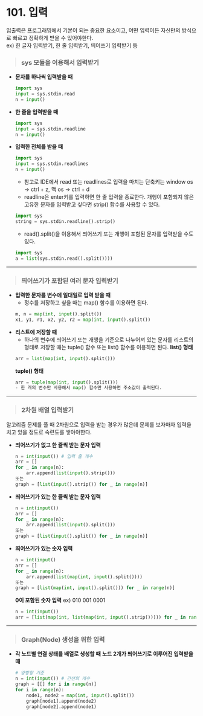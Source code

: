 # 101. 입력
입출력은 프로그래밍에서 기본이 되는 중요한 요소이고, 어떤 입력이든 자신만의 방식으로 빠르고 정확하게 받을 수 있어야한다.   
ex) 한 글자 입력받기, 한 줄 입력받기, 띄어쓰기 입력받기 등
 
> ### sys 모듈을 이용해서 입력받기
* **문자를 하나씩 입력받을 때** 
    ```py 
    import sys
    input = sys.stdin.read
    n = input()
    ```
* **한 줄을 입력받을 때**
    ```py
    import sys
    input = sys.stdin.readline
    n = input()
    ```
* **입력한 전체를 받을 때**
    ```py
    import sys
    input = sys.stdin.readlines
    n = input()
    ```
    + 참고로 IDE에서 read 또는 readlines로 입력을 마치는 단축키는 window os -> ctrl + z, 맥 os -> ctrl + d
    + readline은 enter키를 입력하면 한 줄 입력을 종료한다. 개행이 포함되지 않은 고유한 문자를 입력받고 싶다면 strip() 함수를 사용할 수 있다.
    ```py
    import sys
    string = sys.stdin.readline().strip()
    ```

    - read().split()을 이용해서 띄어쓰기 또는 개행이 포함된 문자를 입력받을 수도 있다.
    ```py
    import sys
    a = list(sys.stdin.read().split())))
    ```
***   

> ### 띄어쓰기가 포함된 여러 문자 입력받기
* **입력한 문자를 변수에 일대일로 입력 받을 때**
    - 정수를 저장하고 싶을 때는 map() 함수를 이용하면 된다.
    ```py
	m, n = map(int, input().split())
	x1, y1, r1, x2, y2, r2 = map(int, input().split())
    ```
* **리스트에 저장할 때**
    - 하나의 변수에 띄어쓰기 또는 개행을 기준으로 나누어져 있는 문자를 리스트의 형태로 저장할 때는 tuple() 함수 또는 list() 함수를 이용하면 된다. 
    **list() 형태**
    ```py
	arr = list(map(int, input().split()))
    ```
    **tuple() 형태**
    ```py
	arr = tuple(map(int, input().split()))
    - 한 개의 변수만 사용해서 map() 함수만 사용하면 주소값이 출력된다.
    ```
***   

> ### 2차원 배열 입력받기
알고리즘 문제를 풀 때 2차원으로 입력을 받는 경우가 많은데 문제를 보자마자 입력을 치고 있을 정도로 숙련도를 쌓아야한다.
* **띄어쓰기가 없고 한 줄씩 받는 문자 입력**
    ```py
    n = int(input()) # 입력 줄 개수
	arr = []
	for _ in range(n):
	    arr.append(list(input().strip()))
    또는
	graph = [list(input().strip()) for _ in range(n)]
    ```
* **띄어쓰기가 있는 한 줄씩 받는 문자 입력**
    ```py
    n = int(input())
	arr = []
	for _ in range(n):
	    arr.append(list(input().split()))
    또는
	graph = [list(input().split()) for _ in range(n)]
    ```
* **띄어쓰기가 있는 숫자 입력**
    ```py
    n = int(input()
	arr = []
	for _ in range(n):
	    arr.append(list(map(int, input().split())))
    또는
	graph = [list(map(int, input().split())) for _ in range(n)]
    ```
    **0이 포함된 숫자 입력**
    ex) 010 001 0001
    ```py
    n = int(input())
    arr = [list(map(int, list(map(int, input().strip())))) for _ in range(n)]
    ```
***   

> ### Graph(Node) 생성을 위한 입력
* **각 노드별 연결 상태를 배열로 생성할 때**
    **노드 2개가 띄어쓰기로 이루어진 입력받을 때**
    ```py
    # 양방향 기준
    n = int(input()) # 간선의 개수
	graph = [[] for i in range(n)]
	for i in range(n):
        node1, node2 = map(int, input().split())
        graph[node1].append(node2)
        graph[node2].append(node1)
    ```    
